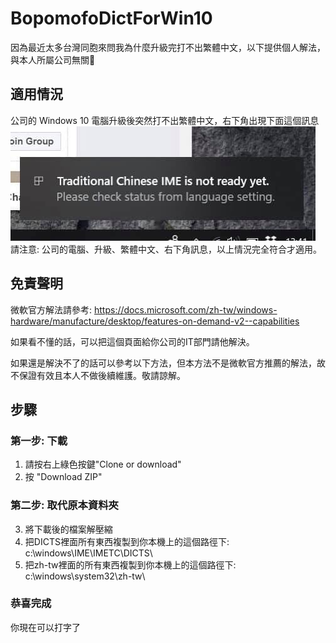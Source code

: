 # BopomofoDictForWin10

因為最近太多台灣同胞來問我為什麼升級完打不出繁體中文，以下提供個人解法，與本人所屬公司無關💁‍

## 適用情況
公司的 Windows 10 電腦升級後突然打不出繁體中文，右下角出現下面這個訊息
![](FOD.jpg?raw=true)
請注意: 公司的電腦、升級、繁體中文、右下角訊息，以上情況完全符合才適用。

## 免責聲明
微軟官方解法請參考: 
https://docs.microsoft.com/zh-tw/windows-hardware/manufacture/desktop/features-on-demand-v2--capabilities

如果看不懂的話，可以把這個頁面給你公司的IT部門請他解決。

如果還是解決不了的話可以參考以下方法，但本方法不是微軟官方推薦的解法，故不保證有效且本人不做後續維護。敬請諒解。

## 步驟

### 第一步: 下載
1. 請按右上綠色按鍵"Clone or download"
2. 按 "Download ZIP"

### 第二步: 取代原本資料夾
3. 將下載後的檔案解壓縮
4. 把DICTS裡面所有東西複製到你本機上的這個路徑下: c:\windows\IME\IMETC\DICTS\
5. 把zh-tw裡面的所有東西複製到你本機上的這個路徑下: c:\windows\system32\zh-tw\

### 恭喜完成
你現在可以打字了
